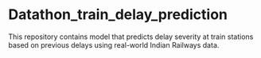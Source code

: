# Datathon_train_delay_prediction
This repository contains model that predicts delay severity at train stations based on previous delays using real-world Indian Railways data.
